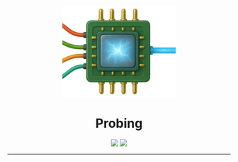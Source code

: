 <p align="center">
    <img src="images/logo.png" width="256" height="206" />
</p>

<h1 align="center">Probing</h1>

<p align="center">
    <img src="https://img.shields.io/badge/Swift-6.1-EF5239?logo=swift&labelColor=white" />
    <a href="https://codecov.io/gh/NSFatalError/Probing">
        <img src="https://codecov.io/gh/NSFatalError/Probing/graph/badge.svg?token=CDPR2O8BZO" />
    </a>
</p>

---
